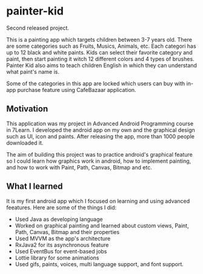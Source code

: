 # painter-kid
Second released project.

This is a painting app which targets children between 3-7 years old. There are some categories such as Fruits, Musics, Animals, etc. Each categori has up to 12 black and white paints. Kids can select their favorite category and paint, then start painting it witch 12 different colors and 4 types of brushes. Painter Kid also aims to teach children English in which they can understand what paint's name is.

Some of the categories in this app are locked which users can buy with in-app purchase feature using CafeBazaar application.
## Motivation
This application was my project in Advanced Android Programming course in 7Learn. I developed the android app on my own and the graphical design such as UI, icon and paints. After releasing the app, more than 1000 people downloaded it.

The aim of building this project was to practice android's graphical feature so I could learn how graphics work in android, how to implement painting, and how to work with Paint, Path, Canvas, Bitmap and etc.

## What I learned
It is my first android app which I focused on learning and using advanced feeatures. Here are some of the things I did:
- Used Java as developing language
- Worked on graphical painting and learned about custom views, Paint, Path, Canvas, Bitmap and their properties
- Used MVVM as the app's architecture
- RxJava2 for its asynchronous feature
- Used EventBus for event-based jobs
- Lottie library for some animations
- Used gifs, paints, voices, multi language support, and font support.
